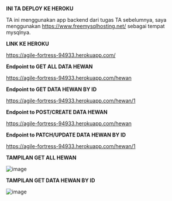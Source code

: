 **INI TA DEPLOY KE HEROKU**

TA ini menggunakan app backend dari tugas TA sebelumnya, saya menggunakan https://www.freemysqlhosting.net/ sebagai tempat mysqlnya. 

**LINK KE HEROKU**

https://agile-fortress-94933.herokuapp.com/

**Endpoint to GET ALL DATA HEWAN**

https://agile-fortress-94933.herokuapp.com/hewan

**Endpoint to GET DATA HEWAN BY ID**

https://agile-fortress-94933.herokuapp.com/hewan/1

**Endpoint to POST/CREATE DATA HEWAN**

https://agile-fortress-94933.herokuapp.com/hewan

**Endpoint to PATCH/UPDATE DATA HEWAN BY ID**

https://agile-fortress-94933.herokuapp.com/hewan/1

**TAMPILAN GET ALL HEWAN**

![image](https://user-images.githubusercontent.com/90893849/146809383-181cfabb-9be9-4276-b7c5-700dd2322799.png)


**TAMPILAN GET DATA HEWAN BY ID**

![image](https://user-images.githubusercontent.com/90893849/146809459-fa80ccef-a73b-467f-9cbe-512d8d5fb454.png)

